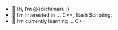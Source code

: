 - 👋 Hi, I’m @soichimaru :)
- 👀 I’m interested in ... C++, Bash Scripting.
- 🌱 I’m currently learning ... C++

<!---
soichimaru/soichimaru is a ✨ special ✨ repository because its `README.md` (this file) appears on your GitHub profile.
You can click the Preview link to take a look at your changes.
--->

